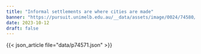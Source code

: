 ```yaml
---
title: "Informal settlements are where cities are made"
banner: "https://pursuit.unimelb.edu.au/__data/assets/image/0024/74580/Informal-settlements-are-where-cities-are-made-_128eec73-b7f6-4802-a9af-fa5a0e6f955e.jpg"
date: 2023-10-12
draft: false
---
```


{{< json_article file="data/p74571.json" >}}